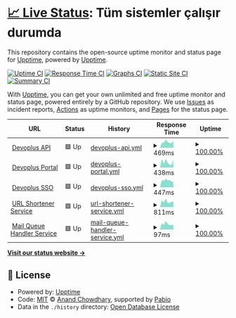 # [📈 Live Status](https://demo.upptime.js.org): <!--live status--> **Tüm sistemler çalışır durumda**

This repository contains the open-source uptime monitor and status page for [Upptime](https://upptime.js.org), powered by [Upptime](https://github.com/upptime/upptime).

[![Uptime CI](https://github.com/devoplus/upptime/workflows/Uptime%20CI/badge.svg)](https://github.com/devoplus/upptime/actions?query=workflow%3A%22Uptime+CI%22)
[![Response Time CI](https://github.com/devoplus/upptime/workflows/Response%20Time%20CI/badge.svg)](https://github.com/devoplus/upptime/actions?query=workflow%3A%22Response+Time+CI%22)
[![Graphs CI](https://github.com/devoplus/upptime/workflows/Graphs%20CI/badge.svg)](https://github.com/devoplus/upptime/actions?query=workflow%3A%22Graphs+CI%22)
[![Static Site CI](https://github.com/devoplus/upptime/workflows/Static%20Site%20CI/badge.svg)](https://github.com/devoplus/upptime/actions?query=workflow%3A%22Static+Site+CI%22)
[![Summary CI](https://github.com/devoplus/upptime/workflows/Summary%20CI/badge.svg)](https://github.com/devoplus/upptime/actions?query=workflow%3A%22Summary+CI%22)

With [Upptime](https://upptime.js.org), you can get your own unlimited and free uptime monitor and status page, powered entirely by a GitHub repository. We use [Issues](https://github.com/upptime/upptime/issues) as incident reports, [Actions](https://github.com/devoplus/upptime/actions) as uptime monitors, and [Pages](https://demo.upptime.js.org) for the status page.

<!--start: status pages-->
<!-- This summary is generated by Upptime (https://github.com/upptime/upptime) -->
<!-- Do not edit this manually, your changes will be overwritten -->
<!-- prettier-ignore -->
| URL | Status | History | Response Time | Uptime |
| --- | ------ | ------- | ------------- | ------ |
| <img alt="" src="https://icons.duckduckgo.com/ip3/portal.devoplus.com.tr.ico" height="13"> [Devoplus API](https://api.devoplus.com.tr) | 🟩 Up | [devoplus-api.yml](https://github.com/devoplus/upptime/commits/HEAD/history/devoplus-api.yml) | <details><summary><img alt="Response time graph" src="./graphs/devoplus-api/response-time-week.png" height="20"> 469ms</summary><br><a href="https://status.devo.plus/history/devoplus-api"><img alt="Response time 493" src="https://img.shields.io/endpoint?url=https%3A%2F%2Fraw.githubusercontent.com%2Fdevoplus%2Fupptime%2FHEAD%2Fapi%2Fdevoplus-api%2Fresponse-time.json"></a><br><a href="https://status.devo.plus/history/devoplus-api"><img alt="24-hour response time 478" src="https://img.shields.io/endpoint?url=https%3A%2F%2Fraw.githubusercontent.com%2Fdevoplus%2Fupptime%2FHEAD%2Fapi%2Fdevoplus-api%2Fresponse-time-day.json"></a><br><a href="https://status.devo.plus/history/devoplus-api"><img alt="7-day response time 469" src="https://img.shields.io/endpoint?url=https%3A%2F%2Fraw.githubusercontent.com%2Fdevoplus%2Fupptime%2FHEAD%2Fapi%2Fdevoplus-api%2Fresponse-time-week.json"></a><br><a href="https://status.devo.plus/history/devoplus-api"><img alt="30-day response time 493" src="https://img.shields.io/endpoint?url=https%3A%2F%2Fraw.githubusercontent.com%2Fdevoplus%2Fupptime%2FHEAD%2Fapi%2Fdevoplus-api%2Fresponse-time-month.json"></a><br><a href="https://status.devo.plus/history/devoplus-api"><img alt="1-year response time 493" src="https://img.shields.io/endpoint?url=https%3A%2F%2Fraw.githubusercontent.com%2Fdevoplus%2Fupptime%2FHEAD%2Fapi%2Fdevoplus-api%2Fresponse-time-year.json"></a></details> | <details><summary><a href="https://status.devo.plus/history/devoplus-api">100.00%</a></summary><a href="https://status.devo.plus/history/devoplus-api"><img alt="All-time uptime 99.93%" src="https://img.shields.io/endpoint?url=https%3A%2F%2Fraw.githubusercontent.com%2Fdevoplus%2Fupptime%2FHEAD%2Fapi%2Fdevoplus-api%2Fuptime.json"></a><br><a href="https://status.devo.plus/history/devoplus-api"><img alt="24-hour uptime 100.00%" src="https://img.shields.io/endpoint?url=https%3A%2F%2Fraw.githubusercontent.com%2Fdevoplus%2Fupptime%2FHEAD%2Fapi%2Fdevoplus-api%2Fuptime-day.json"></a><br><a href="https://status.devo.plus/history/devoplus-api"><img alt="7-day uptime 100.00%" src="https://img.shields.io/endpoint?url=https%3A%2F%2Fraw.githubusercontent.com%2Fdevoplus%2Fupptime%2FHEAD%2Fapi%2Fdevoplus-api%2Fuptime-week.json"></a><br><a href="https://status.devo.plus/history/devoplus-api"><img alt="30-day uptime 99.93%" src="https://img.shields.io/endpoint?url=https%3A%2F%2Fraw.githubusercontent.com%2Fdevoplus%2Fupptime%2FHEAD%2Fapi%2Fdevoplus-api%2Fuptime-month.json"></a><br><a href="https://status.devo.plus/history/devoplus-api"><img alt="1-year uptime 99.93%" src="https://img.shields.io/endpoint?url=https%3A%2F%2Fraw.githubusercontent.com%2Fdevoplus%2Fupptime%2FHEAD%2Fapi%2Fdevoplus-api%2Fuptime-year.json"></a></details>
| <img alt="" src="https://icons.duckduckgo.com/ip3/portal.devoplus.com.tr.ico" height="13"> [Devoplus Portal](https://portal.devoplus.com.tr) | 🟩 Up | [devoplus-portal.yml](https://github.com/devoplus/upptime/commits/HEAD/history/devoplus-portal.yml) | <details><summary><img alt="Response time graph" src="./graphs/devoplus-portal/response-time-week.png" height="20"> 438ms</summary><br><a href="https://status.devo.plus/history/devoplus-portal"><img alt="Response time 489" src="https://img.shields.io/endpoint?url=https%3A%2F%2Fraw.githubusercontent.com%2Fdevoplus%2Fupptime%2FHEAD%2Fapi%2Fdevoplus-portal%2Fresponse-time.json"></a><br><a href="https://status.devo.plus/history/devoplus-portal"><img alt="24-hour response time 374" src="https://img.shields.io/endpoint?url=https%3A%2F%2Fraw.githubusercontent.com%2Fdevoplus%2Fupptime%2FHEAD%2Fapi%2Fdevoplus-portal%2Fresponse-time-day.json"></a><br><a href="https://status.devo.plus/history/devoplus-portal"><img alt="7-day response time 438" src="https://img.shields.io/endpoint?url=https%3A%2F%2Fraw.githubusercontent.com%2Fdevoplus%2Fupptime%2FHEAD%2Fapi%2Fdevoplus-portal%2Fresponse-time-week.json"></a><br><a href="https://status.devo.plus/history/devoplus-portal"><img alt="30-day response time 489" src="https://img.shields.io/endpoint?url=https%3A%2F%2Fraw.githubusercontent.com%2Fdevoplus%2Fupptime%2FHEAD%2Fapi%2Fdevoplus-portal%2Fresponse-time-month.json"></a><br><a href="https://status.devo.plus/history/devoplus-portal"><img alt="1-year response time 489" src="https://img.shields.io/endpoint?url=https%3A%2F%2Fraw.githubusercontent.com%2Fdevoplus%2Fupptime%2FHEAD%2Fapi%2Fdevoplus-portal%2Fresponse-time-year.json"></a></details> | <details><summary><a href="https://status.devo.plus/history/devoplus-portal">100.00%</a></summary><a href="https://status.devo.plus/history/devoplus-portal"><img alt="All-time uptime 100.00%" src="https://img.shields.io/endpoint?url=https%3A%2F%2Fraw.githubusercontent.com%2Fdevoplus%2Fupptime%2FHEAD%2Fapi%2Fdevoplus-portal%2Fuptime.json"></a><br><a href="https://status.devo.plus/history/devoplus-portal"><img alt="24-hour uptime 100.00%" src="https://img.shields.io/endpoint?url=https%3A%2F%2Fraw.githubusercontent.com%2Fdevoplus%2Fupptime%2FHEAD%2Fapi%2Fdevoplus-portal%2Fuptime-day.json"></a><br><a href="https://status.devo.plus/history/devoplus-portal"><img alt="7-day uptime 100.00%" src="https://img.shields.io/endpoint?url=https%3A%2F%2Fraw.githubusercontent.com%2Fdevoplus%2Fupptime%2FHEAD%2Fapi%2Fdevoplus-portal%2Fuptime-week.json"></a><br><a href="https://status.devo.plus/history/devoplus-portal"><img alt="30-day uptime 100.00%" src="https://img.shields.io/endpoint?url=https%3A%2F%2Fraw.githubusercontent.com%2Fdevoplus%2Fupptime%2FHEAD%2Fapi%2Fdevoplus-portal%2Fuptime-month.json"></a><br><a href="https://status.devo.plus/history/devoplus-portal"><img alt="1-year uptime 100.00%" src="https://img.shields.io/endpoint?url=https%3A%2F%2Fraw.githubusercontent.com%2Fdevoplus%2Fupptime%2FHEAD%2Fapi%2Fdevoplus-portal%2Fuptime-year.json"></a></details>
| <img alt="" src="https://icons.duckduckgo.com/ip3/sso.devoplus.com.tr.ico" height="13"> [Devoplus SSO](https://sso.devoplus.com.tr) | 🟩 Up | [devoplus-sso.yml](https://github.com/devoplus/upptime/commits/HEAD/history/devoplus-sso.yml) | <details><summary><img alt="Response time graph" src="./graphs/devoplus-sso/response-time-week.png" height="20"> 447ms</summary><br><a href="https://status.devo.plus/history/devoplus-sso"><img alt="Response time 493" src="https://img.shields.io/endpoint?url=https%3A%2F%2Fraw.githubusercontent.com%2Fdevoplus%2Fupptime%2FHEAD%2Fapi%2Fdevoplus-sso%2Fresponse-time.json"></a><br><a href="https://status.devo.plus/history/devoplus-sso"><img alt="24-hour response time 396" src="https://img.shields.io/endpoint?url=https%3A%2F%2Fraw.githubusercontent.com%2Fdevoplus%2Fupptime%2FHEAD%2Fapi%2Fdevoplus-sso%2Fresponse-time-day.json"></a><br><a href="https://status.devo.plus/history/devoplus-sso"><img alt="7-day response time 447" src="https://img.shields.io/endpoint?url=https%3A%2F%2Fraw.githubusercontent.com%2Fdevoplus%2Fupptime%2FHEAD%2Fapi%2Fdevoplus-sso%2Fresponse-time-week.json"></a><br><a href="https://status.devo.plus/history/devoplus-sso"><img alt="30-day response time 493" src="https://img.shields.io/endpoint?url=https%3A%2F%2Fraw.githubusercontent.com%2Fdevoplus%2Fupptime%2FHEAD%2Fapi%2Fdevoplus-sso%2Fresponse-time-month.json"></a><br><a href="https://status.devo.plus/history/devoplus-sso"><img alt="1-year response time 493" src="https://img.shields.io/endpoint?url=https%3A%2F%2Fraw.githubusercontent.com%2Fdevoplus%2Fupptime%2FHEAD%2Fapi%2Fdevoplus-sso%2Fresponse-time-year.json"></a></details> | <details><summary><a href="https://status.devo.plus/history/devoplus-sso">100.00%</a></summary><a href="https://status.devo.plus/history/devoplus-sso"><img alt="All-time uptime 100.00%" src="https://img.shields.io/endpoint?url=https%3A%2F%2Fraw.githubusercontent.com%2Fdevoplus%2Fupptime%2FHEAD%2Fapi%2Fdevoplus-sso%2Fuptime.json"></a><br><a href="https://status.devo.plus/history/devoplus-sso"><img alt="24-hour uptime 100.00%" src="https://img.shields.io/endpoint?url=https%3A%2F%2Fraw.githubusercontent.com%2Fdevoplus%2Fupptime%2FHEAD%2Fapi%2Fdevoplus-sso%2Fuptime-day.json"></a><br><a href="https://status.devo.plus/history/devoplus-sso"><img alt="7-day uptime 100.00%" src="https://img.shields.io/endpoint?url=https%3A%2F%2Fraw.githubusercontent.com%2Fdevoplus%2Fupptime%2FHEAD%2Fapi%2Fdevoplus-sso%2Fuptime-week.json"></a><br><a href="https://status.devo.plus/history/devoplus-sso"><img alt="30-day uptime 100.00%" src="https://img.shields.io/endpoint?url=https%3A%2F%2Fraw.githubusercontent.com%2Fdevoplus%2Fupptime%2FHEAD%2Fapi%2Fdevoplus-sso%2Fuptime-month.json"></a><br><a href="https://status.devo.plus/history/devoplus-sso"><img alt="1-year uptime 100.00%" src="https://img.shields.io/endpoint?url=https%3A%2F%2Fraw.githubusercontent.com%2Fdevoplus%2Fupptime%2FHEAD%2Fapi%2Fdevoplus-sso%2Fuptime-year.json"></a></details>
| <img alt="" src="https://icons.duckduckgo.com/ip3/dv.ls.ico" height="13"> [URL Shortener Service](https://dv.ls) | 🟩 Up | [url-shortener-service.yml](https://github.com/devoplus/upptime/commits/HEAD/history/url-shortener-service.yml) | <details><summary><img alt="Response time graph" src="./graphs/url-shortener-service/response-time-week.png" height="20"> 811ms</summary><br><a href="https://status.devo.plus/history/url-shortener-service"><img alt="Response time 949" src="https://img.shields.io/endpoint?url=https%3A%2F%2Fraw.githubusercontent.com%2Fdevoplus%2Fupptime%2FHEAD%2Fapi%2Furl-shortener-service%2Fresponse-time.json"></a><br><a href="https://status.devo.plus/history/url-shortener-service"><img alt="24-hour response time 617" src="https://img.shields.io/endpoint?url=https%3A%2F%2Fraw.githubusercontent.com%2Fdevoplus%2Fupptime%2FHEAD%2Fapi%2Furl-shortener-service%2Fresponse-time-day.json"></a><br><a href="https://status.devo.plus/history/url-shortener-service"><img alt="7-day response time 811" src="https://img.shields.io/endpoint?url=https%3A%2F%2Fraw.githubusercontent.com%2Fdevoplus%2Fupptime%2FHEAD%2Fapi%2Furl-shortener-service%2Fresponse-time-week.json"></a><br><a href="https://status.devo.plus/history/url-shortener-service"><img alt="30-day response time 949" src="https://img.shields.io/endpoint?url=https%3A%2F%2Fraw.githubusercontent.com%2Fdevoplus%2Fupptime%2FHEAD%2Fapi%2Furl-shortener-service%2Fresponse-time-month.json"></a><br><a href="https://status.devo.plus/history/url-shortener-service"><img alt="1-year response time 949" src="https://img.shields.io/endpoint?url=https%3A%2F%2Fraw.githubusercontent.com%2Fdevoplus%2Fupptime%2FHEAD%2Fapi%2Furl-shortener-service%2Fresponse-time-year.json"></a></details> | <details><summary><a href="https://status.devo.plus/history/url-shortener-service">100.00%</a></summary><a href="https://status.devo.plus/history/url-shortener-service"><img alt="All-time uptime 100.00%" src="https://img.shields.io/endpoint?url=https%3A%2F%2Fraw.githubusercontent.com%2Fdevoplus%2Fupptime%2FHEAD%2Fapi%2Furl-shortener-service%2Fuptime.json"></a><br><a href="https://status.devo.plus/history/url-shortener-service"><img alt="24-hour uptime 100.00%" src="https://img.shields.io/endpoint?url=https%3A%2F%2Fraw.githubusercontent.com%2Fdevoplus%2Fupptime%2FHEAD%2Fapi%2Furl-shortener-service%2Fuptime-day.json"></a><br><a href="https://status.devo.plus/history/url-shortener-service"><img alt="7-day uptime 100.00%" src="https://img.shields.io/endpoint?url=https%3A%2F%2Fraw.githubusercontent.com%2Fdevoplus%2Fupptime%2FHEAD%2Fapi%2Furl-shortener-service%2Fuptime-week.json"></a><br><a href="https://status.devo.plus/history/url-shortener-service"><img alt="30-day uptime 100.00%" src="https://img.shields.io/endpoint?url=https%3A%2F%2Fraw.githubusercontent.com%2Fdevoplus%2Fupptime%2FHEAD%2Fapi%2Furl-shortener-service%2Fuptime-month.json"></a><br><a href="https://status.devo.plus/history/url-shortener-service"><img alt="1-year uptime 100.00%" src="https://img.shields.io/endpoint?url=https%3A%2F%2Fraw.githubusercontent.com%2Fdevoplus%2Fupptime%2FHEAD%2Fapi%2Furl-shortener-service%2Fuptime-year.json"></a></details>
| <img alt="" src="https://icons.duckduckgo.com/ip3/portal.devoplus.com.tr.ico" height="13"> [Mail Queue Handler Service](smtp-relay.devoplus.email) | 🟩 Up | [mail-queue-handler-service.yml](https://github.com/devoplus/upptime/commits/HEAD/history/mail-queue-handler-service.yml) | <details><summary><img alt="Response time graph" src="./graphs/mail-queue-handler-service/response-time-week.png" height="20"> 97ms</summary><br><a href="https://status.devo.plus/history/mail-queue-handler-service"><img alt="Response time 109" src="https://img.shields.io/endpoint?url=https%3A%2F%2Fraw.githubusercontent.com%2Fdevoplus%2Fupptime%2FHEAD%2Fapi%2Fmail-queue-handler-service%2Fresponse-time.json"></a><br><a href="https://status.devo.plus/history/mail-queue-handler-service"><img alt="24-hour response time 101" src="https://img.shields.io/endpoint?url=https%3A%2F%2Fraw.githubusercontent.com%2Fdevoplus%2Fupptime%2FHEAD%2Fapi%2Fmail-queue-handler-service%2Fresponse-time-day.json"></a><br><a href="https://status.devo.plus/history/mail-queue-handler-service"><img alt="7-day response time 97" src="https://img.shields.io/endpoint?url=https%3A%2F%2Fraw.githubusercontent.com%2Fdevoplus%2Fupptime%2FHEAD%2Fapi%2Fmail-queue-handler-service%2Fresponse-time-week.json"></a><br><a href="https://status.devo.plus/history/mail-queue-handler-service"><img alt="30-day response time 109" src="https://img.shields.io/endpoint?url=https%3A%2F%2Fraw.githubusercontent.com%2Fdevoplus%2Fupptime%2FHEAD%2Fapi%2Fmail-queue-handler-service%2Fresponse-time-month.json"></a><br><a href="https://status.devo.plus/history/mail-queue-handler-service"><img alt="1-year response time 109" src="https://img.shields.io/endpoint?url=https%3A%2F%2Fraw.githubusercontent.com%2Fdevoplus%2Fupptime%2FHEAD%2Fapi%2Fmail-queue-handler-service%2Fresponse-time-year.json"></a></details> | <details><summary><a href="https://status.devo.plus/history/mail-queue-handler-service">100.00%</a></summary><a href="https://status.devo.plus/history/mail-queue-handler-service"><img alt="All-time uptime 100.00%" src="https://img.shields.io/endpoint?url=https%3A%2F%2Fraw.githubusercontent.com%2Fdevoplus%2Fupptime%2FHEAD%2Fapi%2Fmail-queue-handler-service%2Fuptime.json"></a><br><a href="https://status.devo.plus/history/mail-queue-handler-service"><img alt="24-hour uptime 100.00%" src="https://img.shields.io/endpoint?url=https%3A%2F%2Fraw.githubusercontent.com%2Fdevoplus%2Fupptime%2FHEAD%2Fapi%2Fmail-queue-handler-service%2Fuptime-day.json"></a><br><a href="https://status.devo.plus/history/mail-queue-handler-service"><img alt="7-day uptime 100.00%" src="https://img.shields.io/endpoint?url=https%3A%2F%2Fraw.githubusercontent.com%2Fdevoplus%2Fupptime%2FHEAD%2Fapi%2Fmail-queue-handler-service%2Fuptime-week.json"></a><br><a href="https://status.devo.plus/history/mail-queue-handler-service"><img alt="30-day uptime 100.00%" src="https://img.shields.io/endpoint?url=https%3A%2F%2Fraw.githubusercontent.com%2Fdevoplus%2Fupptime%2FHEAD%2Fapi%2Fmail-queue-handler-service%2Fuptime-month.json"></a><br><a href="https://status.devo.plus/history/mail-queue-handler-service"><img alt="1-year uptime 100.00%" src="https://img.shields.io/endpoint?url=https%3A%2F%2Fraw.githubusercontent.com%2Fdevoplus%2Fupptime%2FHEAD%2Fapi%2Fmail-queue-handler-service%2Fuptime-year.json"></a></details>

<!--end: status pages-->

[**Visit our status website →**](https://demo.upptime.js.org)

## 📄 License

- Powered by: [Upptime](https://github.com/upptime/upptime)
- Code: [MIT](./LICENSE) © [Anand Chowdhary](https://anandchowdhary.com), supported by [Pabio](https://pabio.com)
- Data in the `./history` directory: [Open Database License](https://opendatacommons.org/licenses/odbl/1-0/)
